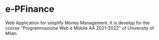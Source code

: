 # e-PFinance
Web Application for simplify Money Management.
It is develop for the course "Programmazione Web e Mobile AA 2021-2022" of University of Milan.
